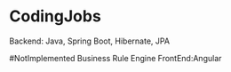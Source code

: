 # CodingJobs
Backend: 
Java, Spring Boot, Hibernate, JPA



#NotImplemented
Business Rule Engine
FrontEnd:Angular
